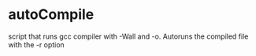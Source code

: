 # autoCompile
script that runs gcc compiler with -Wall and -o. Autoruns the compiled file with the -r option
